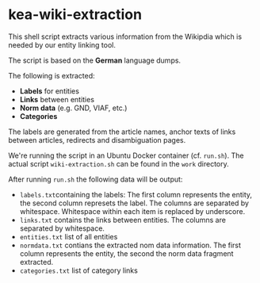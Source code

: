 
# kea-wiki-extraction

This shell script extracts various information from the Wikipdia which is needed by our entity linking tool.

The script is based on the **German** language dumps. 

The following is extracted:

- **Labels** for entities
- **Links** between entities
- **Norm data** (e.g. GND, VIAF, etc.)
- **Categories** 

The labels are generated from the article names, anchor texts of links between 
articles, redirects and disambiguation pages. 

We're running the script in an Ubuntu Docker container (cf. `run.sh`). 
The actual script `wiki-extraction.sh` can be found in the `work` directory.

After running `run.sh` the following data will be output:

- ``labels.txt``containing the labels: The first column represents the entity, the second column represets the label. The columns are separated by whitespace. Whitespace within each item is replaced by underscore. 
- ``links.txt`` contains the links between entities. The columns are separated by whitespace.
- ``entities.txt`` list of all entities
- ``normdata.txt`` contians the extracted nom data information. The first column represents the entity, the second the norm data fragment extracted. 
- ``categories.txt`` list of category links


